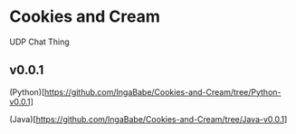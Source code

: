 # Cookies and Cream
UDP Chat Thing

## v0.0.1

(Python)[https://github.com/IngaBabe/Cookies-and-Cream/tree/Python-v0.0.1]

(Java)[https://github.com/IngaBabe/Cookies-and-Cream/tree/Java-v0.0.1]
